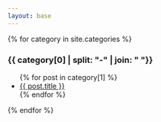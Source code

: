 ```yaml
---
layout: base
---
```


{% for category in site.categories %}
  <h3 class="title">{{ category[0] | split: "-" | join: " "}}</h3>
  <ul>
    {% for post in category[1] %}
      <li>
        <a href="{{ post.url | relative_url }}">{{ post.title }}</a>
      </li>
    {% endfor %}
  </ul>
{% endfor %}
